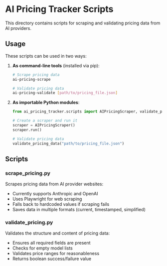 # AI Pricing Tracker Scripts

This directory contains scripts for scraping and validating pricing data from AI providers.

## Usage

These scripts can be used in two ways:

1. **As command-line tools** (installed via pip):
   ```bash
   # Scrape pricing data
   ai-pricing-scrape
   
   # Validate pricing data
   ai-pricing-validate [path/to/pricing_file.json]
   ```

2. **As importable Python modules**:
   ```python
   from ai_pricing_tracker.scripts import AIPricingScraper, validate_pricing_data
   
   # Create a scraper and run it
   scraper = AIPricingScraper()
   scraper.run()
   
   # Validate pricing data
   validate_pricing_data("path/to/pricing_file.json")
   ```

## Scripts

### scrape_pricing.py

Scrapes pricing data from AI provider websites:

- Currently supports Anthropic and OpenAI
- Uses Playwright for web scraping
- Falls back to hardcoded values if scraping fails
- Saves data in multiple formats (current, timestamped, simplified)

### validate_pricing.py

Validates the structure and content of pricing data:

- Ensures all required fields are present
- Checks for empty model lists
- Validates price ranges for reasonableness
- Returns boolean success/failure value